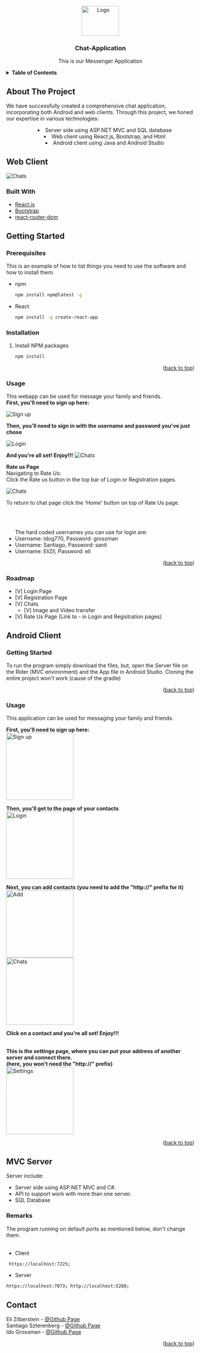 <div id="top"></div>



<!-- PROJECT SHIELDS -->
<!--
*** I'm using markdown "reference style" links for readability.
*** Reference links are enclosed in brackets [ ] instead of parentheses ( ).
*** See the bottom of this document for the declaration of the reference variables
*** for contributors-url, forks-url, etc. This is an optional, concise syntax you may use.
*** https://www.markdownguide.org/basic-syntax/#reference-style-links
-->


<!-- PROJECT LOGO -->
<br />
<div align="center">
  <a href="https://github.com/Ido-Grossman/Chat-Application">
    <img src="https://github.com/Ido-Grossman/Chat-Application/blob/master/React/src/Pages/loginComponents/imagesLogin/image.jpeg" alt="Logo" width="100" height="80">
  </a>

<h3 align="center">Chat-Application</h3>

<p align="center">
  This is our Messenger Application
</p>
</div>


<!-- TABLE OF CONTENTS -->
<details>
  <summary><strong>Table of Contents</strong></summary>
  <ol>
    <li><a href="#about-the-project">About The Project</a></li>
    <ul>
    <li><a href="#web-client">Web Client</a></li>
    <li><a href="#android-client">Android Client</a></li>
    <li><a href="#mvc-server">MVC Server</a></li>
    </ul>
    <li><a href="#contact">Contact</a></li>    
  </ol>
</details>




<!-- ABOUT THE PROJECT -->
## About The Project

We have successfully created a comprehensive chat application, incorporating both Android and web clients. Through this project, we honed our expertise in various technologies:<ul style="list-style-position: inside; text-align: center;">
  <li>Server side using ASP.NET MVC and SQL database</li>
  <li>Web client using React.js, Bootstrap, and Html</li>
  <li>Android client using Java and Android Studio</li>
</ul>

<!-- Web Client -->
## Web Client
<img src="https://github.com/santisz7897/advanced2Hemi/blob/main/src/Screenshot%202022-04-24%20205928.png" alt="Chats">

### Built With

* [React.js](https://reactjs.org/)
* [Bootstrap](https://getbootstrap.com)
* [react-router-dom](https://reactrouter.com)

## Getting Started

### Prerequisites

This is an example of how to list things you need to use the software and how to install them.
* npm
  ```sh
  npm install npm@latest -g
  ```
* React
  ```sh
  npm install -g create-react-app
  ```

### Installation

1. Install NPM packages
   ```sh
   npm install
   ```  

<p align="right">(<a href="#top">back to top</a>)</p>



### Usage

This webapp can be used for message your family and friends.<br>
<b>First, you'll need to sign up here:</b><br>

<img src="https://github.com/santisz7897/advanced2Hemi/blob/main/src/Screenshot%202022-04-24%20205822.png" alt="Sign up">

<b>Then, you'll need to sign in with the username and password you've just chose</b><br>

<img src="https://github.com/santisz7897/advanced2Hemi/blob/main/src/Screensho2022-04-24.png" alt="Login">

<b>And you're all set! Enjoy!!!</b>
<img src="https://github.com/santisz7897/advanced2Hemi/blob/main/src/Screenshot%202022-04-24%20205928.png" alt="Chats">

<b>Rate us Page</b><br>
Navigating to Rate Us:<br>
Click the Rate us button in the top bar of Login or Registration pages.<br>

<img src="https://github.com/idog770/ChatOServer/blob/c7c04bd5304e4401c6ae96fc2a5db567f986589a/%D7%A6%D7%99%D7%9C%D7%95%D7%9D%20%D7%9E%D7%A1%D7%9A%202022-05-25%20%D7%91-11.55.16.png" alt="Chats">

To return to chat page click the 'Home' button on top of Rate Us page.

<br><br>
<ul>The hard coded usernames you can use for login are:
  <li> Username: idog770, Password: grossman </li>
  <li> Username: Santiago, Password: santi </li>
  <li> Username: EliZil, Password: eli </li>
  </ul>
<p align="right">(<a href="#top">back to top</a>)</p>

### Roadmap

- [V] Login Page
- [V] Registration Page
- [V] Chats
    - [V] Image and Video transfer
- [V] Rate Us Page (Link to - in Login and Registration pages)
<!-- Android Client -->
## Android Client

### Getting Started

To run the program simply download the files, but, open the Server file on the Rider (MVC environment) and the App file in Android Studio.
Cloning the entire project won't work (cause of the gradle)

   
<p align="right">(<a href="#top">back to top</a>)</p>



### Usage

This application can be used for messaging your family and friends.

<b>First, you'll need to sign up here:</b><br>
<img src="https://github.com/Ido-Grossman/Chat-Application/blob/master/Android/app/src/main/res/mipmap/registerpage.png" alt="Sign up" style="width: 180px; height: auto;"><br>

<b>Then, you'll get to the page of your contacts</b><br>
<img src="https://github.com/Ido-Grossman/Chat-Application/blob/master/Android/app/src/main/res/mipmap/contactspage.png" alt="Login" style="width: 180px; height: auto;"><br>

<b>Next, you can add contacts (you need to add the "http://" prefix for it)</b><br>
<img src="https://github.com/Ido-Grossman/Chat-Application/blob/master/Android/app/src/main/res/mipmap/addcontact.png" alt="Add" style="width: 180px; height: auto;"><br>
<img src="https://github.com/Ido-Grossman/Chat-Application/blob/master/Android/app/src/main/res/mipmap/chatpage.png" alt="Chats" style="width: 180px; height: auto;">

<b>Click on a contact and you're all set! Enjoy!!!</b><br><br>

<b>This is the settings page, where you can put your address of another server and connect there.<br> (here, you won't need the "http://" prefix)</b><br>
<img src="https://github.com/Ido-Grossman/Chat-Application/blob/master/Android/app/src/main/res/mipmap/settingspage.png" alt="Settings" style="width: 180px; height: auto;">

<p align="right">(<a href="#top">back to top</a>)</p>

<!-- MVC Server -->
##  MVC Server
Server include:
 * Server side using ASP.NET MVC and C#.
 * API to support work with more than one server.
 * SQL Database

### Remarks

  The program running on default ports as mentioned below, don't change them.<br><br>
   * Client
  ```sh
   https://localhost:7225; 
  ```
   * Server
  ```sh
  https://localhost:7073; http://localhost:5288;
  ```
<!-- CONTACT -->
## Contact

Eli Zilberstein - [@Github Page](https://github.com/EliZilber)
<br>
Santiago Szterenberg - [@Github Page](https://github.com/santisz7897)
<br>
Ido Grossman - [@Github Page](https://github.com/idog770)


<p align="right">(<a href="#top">back to top</a>)</p>




